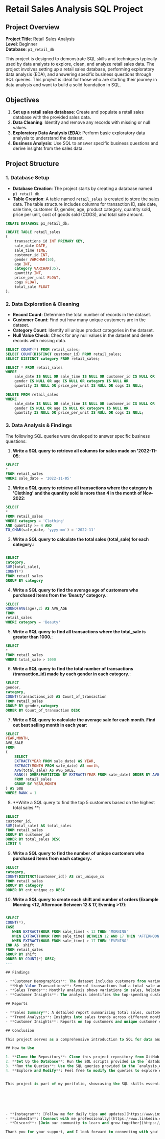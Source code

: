 # Retail Sales Analysis SQL Project

## Project Overview

**Project Title**: Retail Sales Analysis  
**Level**: Beginner  
**Database**: `p1_retail_db`

This project is designed to demonstrate SQL skills and techniques typically used by data analysts to explore, clean, and analyze retail sales data. The project involves setting up a retail sales database, performing exploratory data analysis (EDA), and answering specific business questions through SQL queries. This project is ideal for those who are starting their journey in data analysis and want to build a solid foundation in SQL.

## Objectives

1. **Set up a retail sales database**: Create and populate a retail sales database with the provided sales data.
2. **Data Cleaning**: Identify and remove any records with missing or null values.
3. **Exploratory Data Analysis (EDA)**: Perform basic exploratory data analysis to understand the dataset.
4. **Business Analysis**: Use SQL to answer specific business questions and derive insights from the sales data.

## Project Structure

### 1. Database Setup

- **Database Creation**: The project starts by creating a database named `p1_retail_db`.
- **Table Creation**: A table named `retail_sales` is created to store the sales data. The table structure includes columns for transaction ID, sale date, sale time, customer ID, gender, age, product category, quantity sold, price per unit, cost of goods sold (COGS), and total sale amount.

```sql
CREATE DATABASE p1_retail_db;

CREATE TABLE retail_sales
(
    transactions_id INT PRIMARY KEY,
    sale_date DATE,	
    sale_time TIME,
    customer_id INT,	
    gender VARCHAR(10),
    age INT,
    category VARCHAR(35),
    quantity INT,
    price_per_unit FLOAT,	
    cogs FLOAT,
    total_sale FLOAT
);
```

### 2. Data Exploration & Cleaning

- **Record Count**: Determine the total number of records in the dataset.
- **Customer Count**: Find out how many unique customers are in the dataset.
- **Category Count**: Identify all unique product categories in the dataset.
- **Null Value Check**: Check for any null values in the dataset and delete records with missing data.

```sql
SELECT COUNT(*) FROM retail_sales;
SELECT COUNT(DISTINCT customer_id) FROM retail_sales;
SELECT DISTINCT category FROM retail_sales;

SELECT * FROM retail_sales
WHERE 
    sale_date IS NULL OR sale_time IS NULL OR customer_id IS NULL OR 
    gender IS NULL OR age IS NULL OR category IS NULL OR 
    quantity IS NULL OR price_per_unit IS NULL OR cogs IS NULL;

DELETE FROM retail_sales
WHERE 
    sale_date IS NULL OR sale_time IS NULL OR customer_id IS NULL OR 
    gender IS NULL OR age IS NULL OR category IS NULL OR 
    quantity IS NULL OR price_per_unit IS NULL OR cogs IS NULL;
```

### 3. Data Analysis & Findings

The following SQL queries were developed to answer specific business questions:

1. **Write a SQL query to retrieve all columns for sales made on '2022-11-05**:
```sql
SELECT 
* 
FROM retail_sales
WHERE sale_date = '2022-11-05'
```

2. **Write a SQL query to retrieve all transactions where the category is 'Clothing' and the quantity sold is more than 4 in the month of Nov-2022**:
```sql
SELECT 
*
FROM retail_sales
WHERE category = 'Clothing'
AND quantity >= 4 AND 
TO_CHAR(sale_date, 'yyyy-mm') = '2022-11'
```

3. **Write a SQL query to calculate the total sales (total_sale) for each category.**:
```sql

SELECT 
category,
SUM(total_sale),
COUNT(*)
FROM retail_sales
GROUP BY category
```

4. **Write a SQL query to find the average age of customers who purchased items from the 'Beauty' category.**:
```sql
SELECT 
ROUND(AVG(age),2) AS AVG_AGE
FROM 
retail_sales
WHERE category = 'Beauty'
```

5. **Write a SQL query to find all transactions where the total_sale is greater than 1000.**:
```sql
SELECT 
*
FROM retail_sales
WHERE total_sale > 1000
```

6. **Write a SQL query to find the total number of transactions (transaction_id) made by each gender in each category.**:
```sql
SELECT 
gender,
category,
COUNT(transactions_id) AS Count_of_transaction
FROM retail_sales
GROUP BY gender,category
ORDER BY Count_of_transaction DESC
```

7. **Write a SQL query to calculate the average sale for each month. Find out best selling month in each year**:
```sql
SELECT 
YEAR,MONTH,
AVG_SALE
FROM 
(
	SELECT 
	EXTRACT(YEAR FROM sale_date) AS YEAR,
	EXTRACT(MONTH FROM sale_date) AS month,
	AVG(total_sale) AS AVG_SALE,
	RANK() OVER(PARTITION BY EXTRACT(YEAR FROM sale_date) ORDER BY AVG(total_sale) DESC) AS RANK
	FROM retail_sales
	GROUP BY YEAR,MONTH
) AS SUB
WHERE RANK = 1
```

8. **Write a SQL query to find the top 5 customers based on the highest total sales **:
```sql
SELECT 
customer_id,
SUM(total_sale) AS total_sales
FROM retail_sales
GROUP BY customer_id
ORDER BY total_sales DESC
LIMIT 5  
```

9. **Write a SQL query to find the number of unique customers who purchased items from each category.**:
```sql
SELECT 
category,
COUNT(DISTINCT(customer_id)) AS cnt_unique_cs
FROM retail_sales
GROUP BY category
ORDER BY cnt_unique_cs DESC

```

10. **Write a SQL query to create each shift and number of orders (Example Morning <12, Afternoon Between 12 & 17, Evening >17)**:
```sql

SELECT 
COUNT(*),
CASE 
   WHEN EXTRACT(HOUR FROM sale_time) < 12 THEN 'MORNING'
   WHEN EXTRACT(HOUR FROM sale_time) BETWEEN 12 AND 17 THEN 'AFTERNOON'
   WHEN EXTRACT(HOUR FROM sale_time) > 17 THEN 'EVENING'
END AS  shift
FROM retail_sales
GROUP BY shift
ORDER BY COUNT(*) DESC;
---

## Findings

- **Customer Demographics**: The dataset includes customers from various age groups, with sales distributed across different categories such as Clothing and Beauty.
- **High-Value Transactions**: Several transactions had a total sale amount greater than 1000, indicating premium purchases.
- **Sales Trends**: Monthly analysis shows variations in sales, helping identify peak seasons.
- **Customer Insights**: The analysis identifies the top-spending customers and the most popular product categories.

## Reports

- **Sales Summary**: A detailed report summarizing total sales, customer demographics, and category performance.
- **Trend Analysis**: Insights into sales trends across different months and shifts.
- **Customer Insights**: Reports on top customers and unique customer counts per category.

## Conclusion

This project serves as a comprehensive introduction to SQL for data analysts, covering database setup, data cleaning, exploratory data analysis, and business-driven SQL queries. The findings from this project can help drive business decisions by understanding sales patterns, customer behavior, and product performance.

## How to Use

1. **Clone the Repository**: Clone this project repository from GitHub.
2. **Set Up the Database**: Run the SQL scripts provided in the `database_setup.sql` file to create and populate the database.
3. **Run the Queries**: Use the SQL queries provided in the `analysis_queries.sql` file to perform your analysis.
4. **Explore and Modify**: Feel free to modify the queries to explore different aspects of the dataset or answer additional business questions.


This project is part of my portfolio, showcasing the SQL skills essential for data analyst roles. 






- **Instagram**: [Follow me for daily tips and updates](https://www.instagram.com/zero_analyst/)
- **LinkedIn**: [Connect with me professionally](https://www.linkedin.com/in/najirr)
- **Discord**: [Join our community to learn and grow together](https://discord.gg/36h5f2Z5PK)

Thank you for your support, and I look forward to connecting with you!
